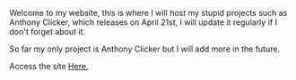 Welcome to my website, this is where I will host my stupid projects such as Anthony Clicker, which releases on April 21st, I will update it regularly if I don't forget about it.

So far my only project is Anthony Clicker but I will add more in the future.

Access the site [Here.](https://fregitystudios.github.io)

